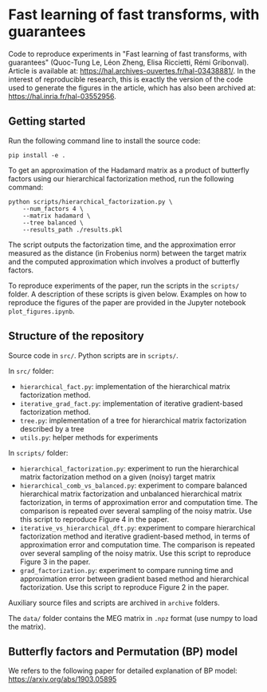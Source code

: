 # Fast learning of fast transforms, with guarantees

Code to reproduce experiments in "Fast learning of fast transforms, with guarantees" (Quoc-Tung Le, Léon Zheng, Elisa Riccietti, Rémi Gribonval).
Article is available at: https://hal.archives-ouvertes.fr/hal-03438881/. In the interest of reproducible research, this is exactly the version of the code used to generate the figures in the article, which has also been archived at: https://hal.inria.fr/hal-03552956.

## Getting started
Run the following command line to install the source code:
```
pip install -e .
```
To get an approximation of the Hadamard matrix as a product of butterfly factors using our hierarchical factorization 
method, run the following command:
```
python scripts/hierarchical_factorization.py \
    --num_factors 4 \
    --matrix hadamard \
    --tree balanced \
    --results_path ./results.pkl
```
The script outputs the factorization time, and the approximation error measured as the distance (in Frobenius norm)
between the target matrix and the computed approximation which involves a product of butterfly factors.

To reproduce experiments of the paper, run the scripts in the ``scripts/`` folder. A description of these scripts is 
given below. Examples on how to reproduce the figures of the paper are provided in the Jupyter notebook ``plot_figures.ipynb``.

## Structure of the repository
Source code in ``src/``.
Python scripts are in ``scripts/``.

In ``src/`` folder:
* ``hierarchical_fact.py``: implementation of the hierarchical matrix factorization method.
* ``iterative_grad_fact.py``: implementation of iterative gradient-based factorization method.
* ``tree.py``: implementation of a tree for hierarchical matrix factorization described by a tree
* ``utils.py``: helper methods for experiments

In ``scripts/`` folder:
* ``hierarchical_factorization.py``: experiment to run the hierarchical matrix factorization method on a given (noisy) target matrix
* ``hierarchical_comb_vs_balanced.py``: experiment to compare balanced hierarchical matrix factorization and 
unbalanced hierarchical matrix factorization, in terms of approximation error and computation time. 
The comparison is repeated over several sampling of the noisy matrix.
Use this script to reproduce Figure 4 in the paper.
* ``iterative_vs_hierarchical_dft.py``: experiment to compare hierarchical factorization method and 
iterative gradient-based method, in terms of approximation error and computation time. The comparison is repeated over 
several sampling of the noisy matrix.
Use this script to reproduce Figure 3 in the paper.
* ``grad_factorization.py``: experiment to compare running time and approximation error between gradient based method 
and hierarchical factorization. Use this script to reproduce Figure 2 in the paper.
  
Auxiliary source files and scripts are archived in ``archive`` folders.

The ``data/`` folder contains the MEG matrix in ``.npz`` format (use numpy to load the matrix).

## Butterfly factors and Permutation (BP) model
We refers to the following paper for detailed explanation of  BP model:
https://arxiv.org/abs/1903.05895
